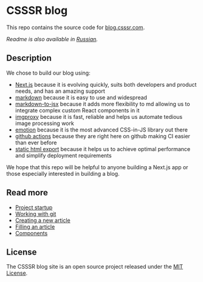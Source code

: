 # CSSSR blog

This repo contains the source code for [blog.csssr.com](https://blog.csssr.com).

*Readme is also available in [Russian](README.ru.md).*

## Description

We chose to build our blog using:
- [Next.js](https://nextjs.org/)
because it is evolving quickly, suits both developers and product needs, and has an amazing support
- [markdown](https://www.markdownguide.org/)
because it is easy to use and widespread
- [markdown-to-jsx](https://probablyup.com/markdown-to-jsx/)
because it adds more flexibility to md allowing us to integrate complex custom React components in it
- [imgproxy](https://imgproxy.net/)
because it is fast, reliable and helps us automate tedious image processing work
- [emotion](https://emotion.sh/docs/introduction)
because it is the most advanced CSS-in-JS library out there
- [github actions](https://github.com/features/actions)
because they are right here on github making CI easier than ever before
- [static html export](https://nextjs.org/docs/advanced-features/static-html-export)
because it helps us to achieve optimal performance and simplify deployment requirements

We hope that this repo will be helpful to anyone building a Next.js app or those especially interested in building a blog.

## Read more
- [Project startup](./docs/en/SETUP.md)
- [Working with git](./docs/en/GIT.md)
- [Creating a new article](./docs/en/NEW_ARTICLE.md)
- [Filling an article](./docs/en/ARTICLE_CONTENT.md)
- [Components](./docs/en/COMPONENTS.md)

## License
The CSSSR blog site is an open source project released under the [MIT License](https://github.com/CSSSR/csssr.blog/LICENSE).
